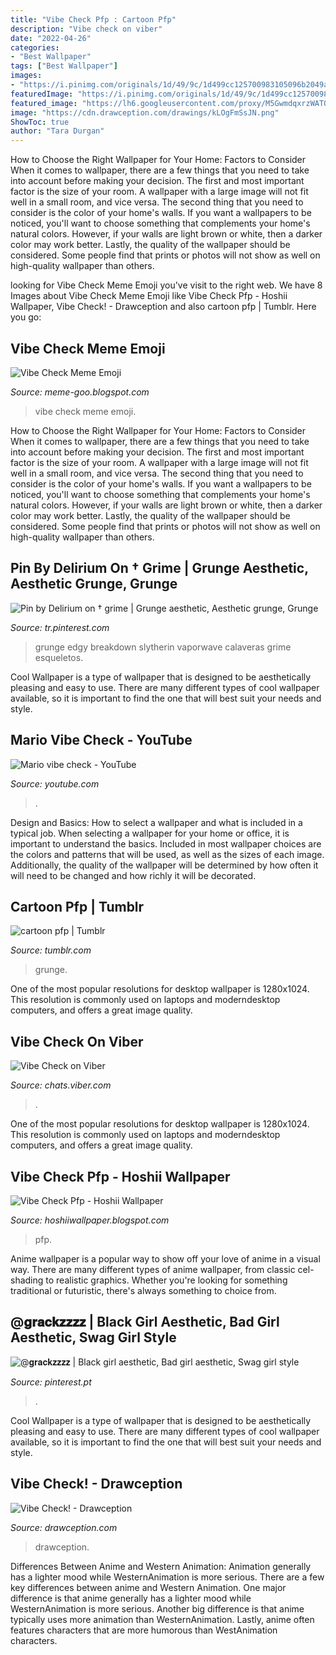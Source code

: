 ```yaml
---
title: "Vibe Check Pfp : Cartoon Pfp"
description: "Vibe check on viber"
date: "2022-04-26"
categories:
- "Best Wallpaper"
tags: ["Best Wallpaper"]
images:
- "https://i.pinimg.com/originals/1d/49/9c/1d499cc125700983105096b2049a41d6.jpg"
featuredImage: "https://i.pinimg.com/originals/1d/49/9c/1d499cc125700983105096b2049a41d6.jpg"
featured_image: "https://lh6.googleusercontent.com/proxy/M5GwmdqxrzWATQqUmp6dzwiAFBOu7ywcxtJYDfa1kpm5i861E6IEO9Ay6AI66yqijCgwguH5Ali3EQQIteR66xeehhrD8-2lJz-0QHByrjZtWYOf6_gYQqqm5kbHhL9rmnHrybl97ixAwqUIR8V03mMgu1eu8G0jntbU71B6X2NwgZc=w1200-h630-p-k-no-nu"
image: "https://cdn.drawception.com/drawings/kLOgFmSsJN.png"
ShowToc: true
author: "Tara Durgan"
---
```



How to Choose the Right Wallpaper for Your Home: Factors to Consider
When it comes to wallpaper, there are a few things that you need to take into account before making your decision. The first and most important factor is the size of your room. A wallpaper with a large image will not fit well in a small room, and vice versa. 
The second thing that you need to consider is the color of your home's walls. If you want a wallpapers to be noticed, you'll want to choose something that complements your home's natural colors. However, if your walls are light brown or white, then a darker color may work better. 
Lastly, the quality of the wallpaper should be considered. Some people find that prints or photos will not show as well on high-quality wallpaper than others.

	

		
looking for Vibe Check Meme Emoji you've visit to the right web. We have 8 Images about Vibe Check Meme Emoji like Vibe Check Pfp - Hoshii Wallpaper, Vibe Check! - Drawception and also cartoon pfp | Tumblr. Here you go:
		
    
## Vibe Check Meme Emoji

<img loading=lazy src="https://i.ytimg.com/vi/MOQUYZRKX3s/maxresdefault.jpg" onerror="this.onerror=null;this.src='https://tse1.mm.bing.net/th?id=OIP.wr8pFtwsKxF0NMkcC0JuMAHaEK&amp;pid=15.1';" alt="Vibe Check Meme Emoji">

_Source: meme-goo.blogspot.com_

>vibe check meme emoji. 

	

How to Choose the Right Wallpaper for Your Home: Factors to Consider
When it comes to wallpaper, there are a few things that you need to take into account before making your decision. The first and most important factor is the size of your room. A wallpaper with a large image will not fit well in a small room, and vice versa. 
The second thing that you need to consider is the color of your home's walls. If you want a wallpapers to be noticed, you'll want to choose something that complements your home's natural colors. However, if your walls are light brown or white, then a darker color may work better. 
Lastly, the quality of the wallpaper should be considered. Some people find that prints or photos will not show as well on high-quality wallpaper than others.

    
## Pin By Delirium On † Grime | Grunge Aesthetic, Aesthetic Grunge, Grunge

<img loading=lazy src="https://i.pinimg.com/736x/f9/45/ea/f945ea2f1c6969392b6f9e69035caa5d.jpg" onerror="this.onerror=null;this.src='https://tse2.mm.bing.net/th?id=OIP.ESFTbudq1gR69ekQ_p7x7gHaG5&amp;pid=15.1';" alt="Pin by Delirium on † grime | Grunge aesthetic, Aesthetic grunge, Grunge">

_Source: tr.pinterest.com_

>grunge edgy breakdown slytherin vaporwave calaveras grime esqueletos. 

	

Cool Wallpaper is a type of wallpaper that is designed to be aesthetically pleasing and easy to use. There are many different types of cool wallpaper available, so it is important to find the one that will best suit your needs and style.

    
## Mario Vibe Check - YouTube

<img loading=lazy src="https://i.ytimg.com/vi/07tnB4-rTe8/maxresdefault.jpg" onerror="this.onerror=null;this.src='https://tse1.mm.bing.net/th?id=OIP.vzPUhYHLR-q_j57KjpQfogHaEK&amp;pid=15.1';" alt="Mario vibe check - YouTube">

_Source: youtube.com_

>. 

	

Design and Basics: How to select a wallpaper and what is included in a typical job.
When selecting a wallpaper for your home or office, it is important to understand the basics. Included in most wallpaper choices are the colors and patterns that will be used, as well as the sizes of each image. Additionally, the quality of the wallpaper will be determined by how often it will need to be changed and how richly it will be decorated.

    
## Cartoon Pfp | Tumblr

<img loading=lazy src="https://66.media.tumblr.com/01ac806c7ca8cb31885175e71d980ec6/046b2ece8ab61e2b-ca/s640x960/b367a7ba4394de7da9ca6a0484db9cf856d56ff0.png" onerror="this.onerror=null;this.src='https://tse4.mm.bing.net/th?id=OIP.sfc0zuJNz3mldJSJlgt66QHaKe&amp;pid=15.1';" alt="cartoon pfp | Tumblr">

_Source: tumblr.com_

>grunge. 

	

One of the most popular resolutions for desktop wallpaper is 1280x1024. This resolution is commonly used on laptops and moderndesktop computers, and offers a great image quality.

    
## Vibe Check On Viber

<img loading=lazy src="https://share.cdn.viber.com/pg_download?id=0-04-06-d869588bf9ab51b3f81d8caa6d932b561705319f8a04e02b13b874ab46a949c7&amp;filetype=jpg&amp;type=icon" onerror="this.onerror=null;this.src='https://tse4.mm.bing.net/th?id=OIP.oiXdrwuUvGWLj-OxZWpHfQAAAA&amp;pid=15.1';" alt="Vibe Check on Viber">

_Source: chats.viber.com_

>. 

	

One of the most popular resolutions for desktop wallpaper is 1280x1024. This resolution is commonly used on laptops and moderndesktop computers, and offers a great image quality.

    
## Vibe Check Pfp - Hoshii Wallpaper

<img loading=lazy src="https://lh6.googleusercontent.com/proxy/M5GwmdqxrzWATQqUmp6dzwiAFBOu7ywcxtJYDfa1kpm5i861E6IEO9Ay6AI66yqijCgwguH5Ali3EQQIteR66xeehhrD8-2lJz-0QHByrjZtWYOf6_gYQqqm5kbHhL9rmnHrybl97ixAwqUIR8V03mMgu1eu8G0jntbU71B6X2NwgZc=w1200-h630-p-k-no-nu" onerror="this.onerror=null;this.src='https://tse4.mm.bing.net/th?id=OIP.jReDc0MlXXV1kDkruoIheAHaGe&amp;pid=15.1';" alt="Vibe Check Pfp - Hoshii Wallpaper">

_Source: hoshiiwallpaper.blogspot.com_

>pfp. 

	

Anime wallpaper is a popular way to show off your love of anime in a visual way. There are many different types of anime wallpaper, from classic cel-shading to realistic graphics. Whether you're looking for something traditional or futuristic, there's always something to choice from.

    
## @𝐠𝐫𝐚𝐜𝐤𝐳𝐳𝐳𝐳 | Black Girl Aesthetic, Bad Girl Aesthetic, Swag Girl Style

<img loading=lazy src="https://i.pinimg.com/originals/1d/49/9c/1d499cc125700983105096b2049a41d6.jpg" onerror="this.onerror=null;this.src='https://tse1.mm.bing.net/th?id=OIP.e0E8ObzvcqsHl-L0q5BcXAHaH3&amp;pid=15.1';" alt="@𝐠𝐫𝐚𝐜𝐤𝐳𝐳𝐳𝐳 | Black girl aesthetic, Bad girl aesthetic, Swag girl style">

_Source: pinterest.pt_

>. 

	

Cool Wallpaper is a type of wallpaper that is designed to be aesthetically pleasing and easy to use. There are many different types of cool wallpaper available, so it is important to find the one that will best suit your needs and style.

    
## Vibe Check! - Drawception

<img loading=lazy src="https://cdn.drawception.com/drawings/kLOgFmSsJN.png" onerror="this.onerror=null;this.src='https://tse2.mm.bing.net/th?id=OIP.lF9c2Auq58DmoZdZH4JhnwAAAA&amp;pid=15.1';" alt="Vibe Check! - Drawception">

_Source: drawception.com_

>drawception. 

	

Differences Between Anime and Western Animation: Animation generally has a lighter mood while WesternAnimation is more serious.
There are a few key differences between anime and Western Animation. One major difference is that anime generally has a lighter mood while WesternAnimation is more serious. Another big difference is that anime typically uses more animation than WesternAnimation. Lastly, anime often features characters that are more humorous than WestAnimation characters.


